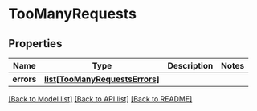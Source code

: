 # TooManyRequests

## Properties
Name | Type | Description | Notes
------------ | ------------- | ------------- | -------------
**errors** | [**list[TooManyRequestsErrors]**](TooManyRequestsErrors.md) |  | 

[[Back to Model list]](../README.md#documentation-for-models) [[Back to API list]](../README.md#documentation-for-api-endpoints) [[Back to README]](../README.md)



